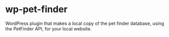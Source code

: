 # wp-pet-finder
WordPress plugin that makes a local copy of the pet finder database, using the PetFinder API, for your local website.
